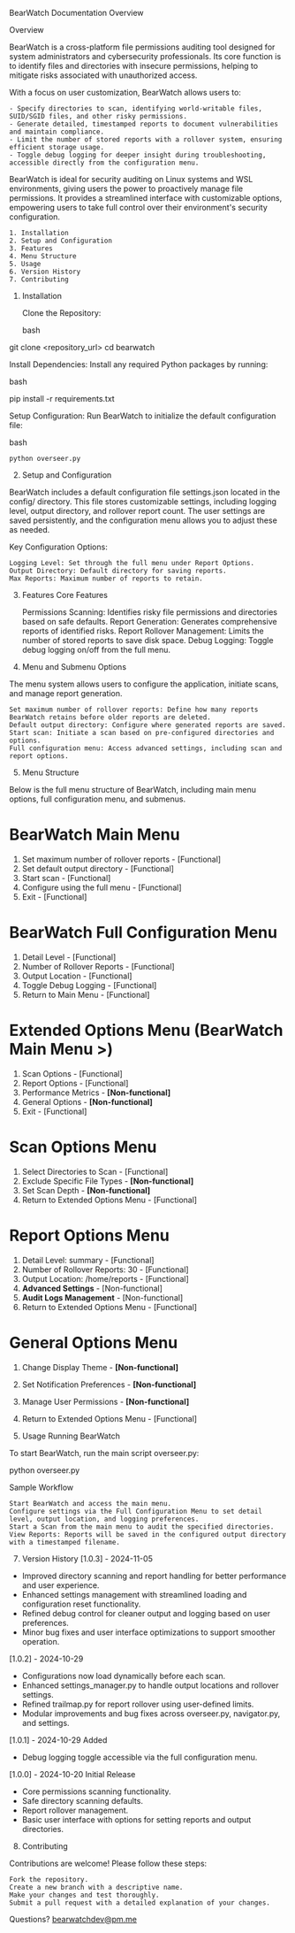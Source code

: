 BearWatch Documentation
Overview

Overview

BearWatch is a cross-platform file permissions auditing tool designed for system administrators and cybersecurity professionals. Its core function is to identify files and directories with insecure permissions, helping to mitigate risks associated with unauthorized access.

With a focus on user customization, BearWatch allows users to:

    - Specify directories to scan, identifying world-writable files, SUID/SGID files, and other risky permissions.
    - Generate detailed, timestamped reports to document vulnerabilities and maintain compliance.
    - Limit the number of stored reports with a rollover system, ensuring efficient storage usage.
    - Toggle debug logging for deeper insight during troubleshooting, accessible directly from the configuration menu.

BearWatch is ideal for security auditing on Linux systems and WSL environments, giving users the power to proactively manage file permissions. It provides a streamlined interface with customizable options, empowering users to take full control over their environment's security configuration.

    1. Installation
    2. Setup and Configuration
    3. Features
    4. Menu Structure
    5. Usage
    6. Version History
    7. Contributing

1. Installation

    Clone the Repository:

    bash

git clone <repository_url>
cd bearwatch

Install Dependencies: Install any required Python packages by running:

bash

pip install -r requirements.txt

Setup Configuration: Run BearWatch to initialize the default configuration file:

bash

    python overseer.py

2. Setup and Configuration

BearWatch includes a default configuration file settings.json located in the config/ directory. This file stores customizable settings, including logging level, output directory, and rollover report count. The user settings are saved persistently, and the configuration menu allows you to adjust these as needed.

Key Configuration Options:

    Logging Level: Set through the full menu under Report Options.
    Output Directory: Default directory for saving reports.
    Max Reports: Maximum number of reports to retain.

3. Features
Core Features

    Permissions Scanning: Identifies risky file permissions and directories based on safe defaults.
    Report Generation: Generates comprehensive reports of identified risks.
    Report Rollover Management: Limits the number of stored reports to save disk space.
    Debug Logging: Toggle debug logging on/off from the full menu.

4. Menu and Submenu Options

The menu system allows users to configure the application, initiate scans, and manage report generation.

    Set maximum number of rollover reports: Define how many reports BearWatch retains before older reports are deleted.
    Default output directory: Configure where generated reports are saved.
    Start scan: Initiate a scan based on pre-configured directories and options.
    Full configuration menu: Access advanced settings, including scan and report options.

5. Menu Structure

Below is the full menu structure of BearWatch, including main menu options, full configuration menu, and submenus.

BearWatch Main Menu
======================
1. Set maximum number of rollover reports   - [Functional]
2. Set default output directory             - [Functional]
3. Start scan                               - [Functional]
4. Configure using the full menu            - [Functional]
0. Exit                                     - [Functional]

BearWatch Full Configuration Menu
=================================
1. Detail Level                             - [Functional]
2. Number of Rollover Reports               - [Functional]
3. Output Location                          - [Functional]
4. Toggle Debug Logging                     - [Functional]
0. Return to Main Menu                      - [Functional]

Extended Options Menu (BearWatch Main Menu >)
=============================================
1. Scan Options                             - [Functional]
2. Report Options                           - [Functional]
3. Performance Metrics                      - **[Non-functional]**
4. General Options                          - **[Non-functional]**
0. Exit                                     - [Functional]

Scan Options Menu
=================
1. Select Directories to Scan               - [Functional]
2. Exclude Specific File Types              - **[Non-functional]**
3. Set Scan Depth                           - **[Non-functional]**
0. Return to Extended Options Menu          - [Functional]

Report Options Menu
===================
1. Detail Level: summary                    - [Functional]
2. Number of Rollover Reports: 30           - [Functional]
3. Output Location: /home/reports           - [Functional]
4. **Advanced Settings**                    - [Non-functional]
5. **Audit Logs Management**                - [Non-functional]
0. Return to Extended Options Menu          - [Functional]

General Options Menu
====================
1. Change Display Theme                     - **[Non-functional]**
2. Set Notification Preferences             - **[Non-functional]**
3. Manage User Permissions                  - **[Non-functional]**
0. Return to Extended Options Menu          - [Functional]

6. Usage
Running BearWatch

To start BearWatch, run the main script overseer.py:

python overseer.py

Sample Workflow

    Start BearWatch and access the main menu.
    Configure settings via the Full Configuration Menu to set detail level, output location, and logging preferences.
    Start a Scan from the main menu to audit the specified directories.
    View Reports: Reports will be saved in the configured output directory with a timestamped filename.

7. Version History
[1.0.3] - 2024-11-05
- Improved directory scanning and report handling for better performance and user experience.
- Enhanced settings management with streamlined loading and configuration reset functionality.
- Refined debug control for cleaner output and logging based on user preferences.
- Minor bug fixes and user interface optimizations to support smoother operation.

[1.0.2] - 2024-10-29
- Configurations now load dynamically before each scan.
- Enhanced settings_manager.py to handle output locations and rollover settings.
- Refined trailmap.py for report rollover using user-defined limits.
- Modular improvements and bug fixes across overseer.py, navigator.py, and settings.

[1.0.1] - 2024-10-29
Added
- Debug logging toggle accessible via the full configuration menu.

[1.0.0] - 2024-10-20
Initial Release
- Core permissions scanning functionality.
- Safe directory scanning defaults.
- Report rollover management.
- Basic user interface with options for setting reports and output directories.

8. Contributing

Contributions are welcome! Please follow these steps:

    Fork the repository.
    Create a new branch with a descriptive name.
    Make your changes and test thoroughly.
    Submit a pull request with a detailed explanation of your changes.

Questions? bearwatchdev@pm.me